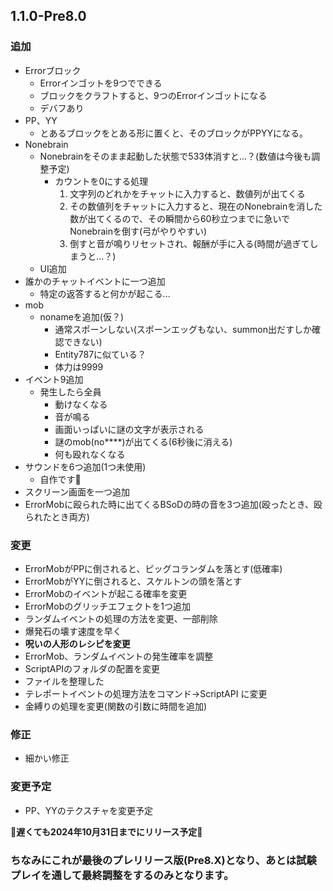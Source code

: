 ## 1.1.0-Pre8.0
### 追加
- Errorブロック
  - Errorインゴットを9つでできる
  - ブロックをクラフトすると、9つのErrorインゴットになる
  - デバフあり
- PP、YY
  - とあるブロックをとある形に置くと、そのブロックがPPYYになる。
- Nonebrain
  - Nonebrainをそのまま起動した状態で533体消すと...？(数値は今後も調整予定)
    - カウントを0にする処理
      1. 文字列のどれかをチャットに入力すると、数値列が出てくる
      2. その数値列をチャットに入力すると、現在のNonebrainを消した数が出てくるので、その瞬間から60秒立つまでに急いでNonebrainを倒す(弓がやりやすい)
      3. 倒すと音が鳴りリセットされ、報酬が手に入る(時間が過ぎてしまうと...？)
  - UI追加
- 誰かのチャットイベントに一つ追加
  - 特定の返答すると何かが起こる...
- mob
  - nonameを追加(仮？)
    - 通常スポーンしない(スポーンエッグもない、summon出だすしか確認できない)
    - Entity787に似ている？
    - 体力は9999
- イベント9追加
  - 発生したら全員
    - 動けなくなる
    - 音が鳴る
    - 画面いっぱいに謎の文字が表示される
    - 謎のmob(no****)が出てくる(6秒後に消える)
    - 何も殴れなくなる
- サウンドを6つ追加(1つ未使用)
  - 自作です🤔
- スクリーン画面を一つ追加
- ErrorMobに殴られた時に出てくるBSoDの時の音を3つ追加(殴ったとき、殴られたとき両方)
### 変更
- ErrorMobがPPに倒されると、ピッグコランダムを落とす(低確率)
- ErrorMobがYYに倒されると、スケルトンの頭を落とす
- ErrorMobのイベントが起こる確率を変更
- ErrorMobのグリッチエフェクトを1つ追加
- ランダムイベントの処理の方法を変更、一部削除
- 爆発石の壊す速度を早く
- **呪いの人形のレシピを変更**
- ErrorMob、ランダムイベントの発生確率を調整
- ScriptAPIのフォルダの配置を変更
- ファイルを整理した
- テレポートイベントの処理方法をコマンド→ScriptAPI に変更
- 金縛りの処理を変更(関数の引数に時間を追加)
### 修正
- 細かい修正
### 変更予定
- PP、YYのテクスチャを変更予定

**🎉遅くても2024年10月31日までにリリース予定🎉**
### ちなみにこれが最後のプレリリース版(Pre8.X)となり、あとは試験プレイを通して最終調整をするのみとなります。
